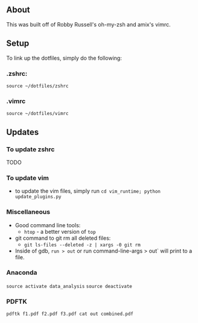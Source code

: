 ## About
This was built off of Robby Russell's oh-my-zsh and amix's vimrc.

## Setup
To link up the dotfiles, simply do the following:

### .zshrc:
```
source ~/dotfiles/zshrc
```
### .vimrc
```
source ~/dotfiles/vimrc
```

## Updates

### To update zshrc
TODO

### To update vim
- to update the vim files, simply run `cd vim_runtime; python update_plugins.py`

### Miscellaneous
- Good command line tools:
    - `htop` - a better version of `top`
- git command to git rm all deleted files:
    - `git ls-files --deleted -z | xargs -0 git rm`
- Inside of gdb, `run > out` or run command-line-args > out` will print to a file.

### Anaconda
`source activate data_analysis`
`source deactivate`

### PDFTK
`pdftk f1.pdf f2.pdf f3.pdf cat out combined.pdf`

